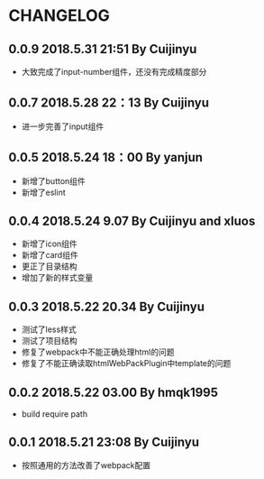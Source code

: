 # CHANGELOG
## 0.0.9 2018.5.31 21:51 By Cuijinyu

- 大致完成了input-number组件，还没有完成精度部分

## 0.0.7 2018.5.28 22：13 By Cuijinyu

- 进一步完善了input组件

## 0.0.5 2018.5.24 18：00 By yanjun

- 新增了button组件
- 新增了eslint

## 0.0.4 2018.5.24 9.07 By Cuijinyu and xluos

- 新增了icon组件
- 新增了card组件
- 更正了目录结构
- 增加了新的样式变量

## 0.0.3 2018.5.22 20.34 By Cuijinyu

- 测试了less样式
- 测试了项目结构
- 修复了webpack中不能正确处理html的问题
- 修复了不能正确读取htmlWebPackPlugin中template的问题 

## 0.0.2 2018.5.22 03.00 By hmqk1995

- build require path

## 0.0.1 2018.5.21 23:08 By Cuijinyu

- 按照通用的方法改善了webpack配置
